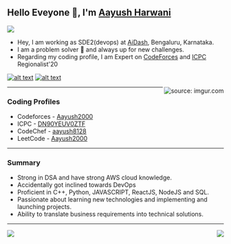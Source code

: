 ## Hello Eveyone 👋, I'm [Aayush Harwani](https://www.linkedin.com/in/aayushadhh/)
![](https://komarev.com/ghpvc/?username=Aayushadh&color=red)

- Hey, I am working as SDE2(devops) at [AiDash](https://www.aidash.com), Bengaluru, Karnataka. 
- I am a problem solver 🤔 and always up for new challenges.
- Regarding my coding profile, I am Expert on [CodeForces](https://codeforces.com/) and [ICPC](https://icpc.global/) Regionalist'20

<!-- display the social media buttons in your README -->

[![alt text][1.1]][1]
[![alt text][3.1]][3]

<!-- icons with padding -->

[1.1]: https://i.imgur.com/W5AgT5S.png (ayushharwani2011@gmail.com)
[3.1]: https://i.imgur.com/ir61YD3.png (Linkedin)

<!-- links to your social media accounts -->
<!-- update these accordingly -->

[1]: ayushharwani2011@gmail.com
[3]: https://www.linkedin.com/in/aayushadhh/

<a href="https://imgur.com/ilzOXDw"><img align="right" src="https://i0.wp.com/i.giphy.com/media/ukMiDlCmdv2og/giphy-downsized.gif?w=770&ssl=1" title="source: imgur.com" /></a>

*******

### Coding Profiles 

- Codeforces - [Aayush2000](https://codeforces.com/profile/Aayush2000)
- ICPC - [DN90YEUV0ZTF](https://icpc.global/ICPCID/DN90YEUV0ZTF)
- CodeChef - [aayush8128](https://www.codechef.com/users/aayush8128)
- LeetCode - [Aayush2000](https://leetcode.com/Aayush2000/)

*******

### Summary 

- Strong in DSA and have strong AWS cloud knowledge.
- Accidentally got inclined towards DevOps
- Proficient in C++, Python, JAVASCRIPT, ReactJS, NodeJS and SQL. 
- Passionate about learning new technologies and implementing and launching projects. 
- Ability to translate business requirements into technical solutions. 

*******

<img align="left" src="https://github-readme-stats.vercel.app/api?username=Aayushadh&show_icons=true&theme=cobalt">
<img align="right" src="https://github-readme-stats.vercel.app/api/top-langs/?username=Aayushadh&show_icons=true&theme=cobalt">
